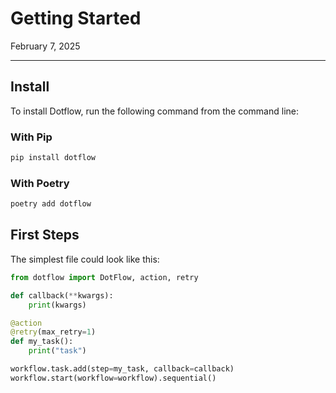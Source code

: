 # Getting Started

February 7, 2025

---

## Install

To install Dotflow, run the following command from the command line:

### With Pip

```bash
pip install dotflow
```

###  With Poetry

```bash
poetry add dotflow
```

## First Steps

The simplest file could look like this:

```python
from dotflow import DotFlow, action, retry

def callback(**kwargs):
    print(kwargs)

@action
@retry(max_retry=1)
def my_task():
    print("task")

workflow.task.add(step=my_task, callback=callback)
workflow.start(workflow=workflow).sequential()
``` 